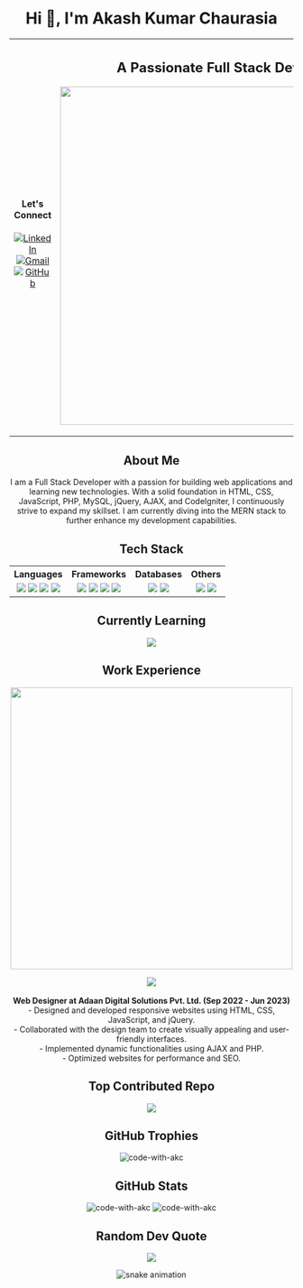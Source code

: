 <h1 align="center">Hi 👋, I'm Akash Kumar Chaurasia</h1>

<div align="center">
  <table>
    <tr>
      <td align="center" style="width: ;">
        <h4>Let's Connect</h3>
        <a href="https://linkedin.com/in/akc-akash-kumar-chaurasia" target="blank">
          <img src="https://img.shields.io/badge/LinkedIn-%230077B5.svg?&style=for-the-badge&logo=linkedin&logoColor=white" alt="LinkedIn" />
        </a>
        <br/>
        <a href="mailto:akashkumarchaurasia2000@gmail.com" target="blank">
          <img src="https://img.shields.io/badge/Gmail-%23D14836.svg?&style=for-the-badge&logo=gmail&logoColor=white" alt="Gmail" />
        </a>
        <br/>
        <a href="https://github.com/code-with-akc" target="blank">
          <img src="https://img.shields.io/badge/GitHub-%23181717.svg?&style=for-the-badge&logo=github&logoColor=white" alt="GitHub" />
        </a>
      </td>
      <td align="center" style="width: 80%;">
        <h2>A Passionate Full Stack Developer</h2>
        <p align="center">
          <img src="https://media.giphy.com/media/qgQUggAC3Pfv687qPC/giphy.gif" width="600"/>
        </p>
      </td>
      <td align="center" style="width: ;">
        <h4>Visitor Count</h3>
        <img src="https://profile-counter.glitch.me/code-with-akc/count.svg" alt="visitor count" />
      </td>
    </tr>
  </table>
</div>

<h2 align="center">About Me</h2>
<p align="center">
  I am a Full Stack Developer with a passion for building web applications and learning new technologies. With a solid foundation in HTML, CSS, JavaScript, PHP, MySQL, jQuery, AJAX, and CodeIgniter, I continuously strive to expand my skillset. I am currently diving into the MERN stack to further enhance my development capabilities.
</p>

<h2 align="center">Tech Stack</h2>
<table align="center">
  <tr>
    <th>Languages</th>
    <th>Frameworks</th>
    <th>Databases</th>
    <th>Others</th>
  </tr>
  <tr>
    <td align="center">
      <img src="https://img.shields.io/badge/HTML5-%23E34F26.svg?&style=for-the-badge&logo=html5&logoColor=white"/>
      <img src="https://img.shields.io/badge/CSS3-%231572B6.svg?&style=for-the-badge&logo=css3&logoColor=white"/>
      <img src="https://img.shields.io/badge/JavaScript-%23F7DF1E.svg?&style=for-the-badge&logo=javascript&logoColor=black"/>
      <img src="https://img.shields.io/badge/PHP-%23777BB4.svg?&style=for-the-badge&logo=php&logoColor=white"/>
    </td>
    <td align="center">
      <img src="https://img.shields.io/badge/CodeIgniter-%23EE4623.svg?&style=for-the-badge&logo=codeigniter&logoColor=white"/>
      <img src="https://img.shields.io/badge/React-%2361DAFB.svg?&style=for-the-badge&logo=react&logoColor=black"/>
      <img src="https://img.shields.io/badge/Node.js-%23339933.svg?&style=for-the-badge&logo=node.js&logoColor=white"/>
      <img src="https://img.shields.io/badge/Express.js-%23000000.svg?&style=for-the-badge&logo=express&logoColor=white"/>
    </td>
    <td align="center">
      <img src="https://img.shields.io/badge/MySQL-%2300f.svg?&style=for-the-badge&logo=mysql&logoColor=white"/>
      <img src="https://img.shields.io/badge/MongoDB-%2347A248.svg?&style=for-the-badge&logo=mongodb&logoColor=white"/>
    </td>
    <td align="center">
      <img src="https://img.shields.io/badge/jQuery-%230769AD.svg?&style=for-the-badge&logo=jquery&logoColor=white"/>
      <img src="https://img.shields.io/badge/AJAX-%2302569B.svg?&style=for-the-badge&logo=ajax&logoColor=white"/>
    </td>
  </tr>
</table>

<h2 align="center">Currently Learning</h2>
<p align="center">
  <img src="https://img.shields.io/badge/MERN%20Stack-%23339933.svg?&style=for-the-badge&logo=mern&logoColor=white"/>
</p>

<h2 align="center">Work Experience</h2>
<p align="center">
  <img src="https://media.giphy.com/media/13HgwGsXF0aiGY/giphy.gif" width="500"/>
</p>
<p align="center">
  <img src="https://img.shields.io/badge/Web%20Designer-%23FF2D20.svg?&style=for-the-badge&logo=design&logoColor=white"/><br><br>
  <strong>Web Designer at Adaan Digital Solutions Pvt. Ltd. (Sep 2022 - Jun 2023)</strong>
  <br>
  - Designed and developed responsive websites using HTML, CSS, JavaScript, and jQuery.
  <br>
  - Collaborated with the design team to create visually appealing and user-friendly interfaces.
  <br>
  - Implemented dynamic functionalities using AJAX and PHP.
  <br>
  - Optimized websites for performance and SEO.
</p>

<h2 align="center">Top Contributed Repo</h2>
<p align="center">
  <a href="https://github-contributor-stats.vercel.app/api?username=code-with-akc&limit=5&theme=dark&combine_all_yearly_contributions=true" target="blank">
    <img src="https://github-readme-stats.vercel.app/api/pin/?username=code-with-akc&repo=your-top-repo&theme=radical" />
  </a>
</p>

<h2 align="center">GitHub Trophies</h2>
<p align="center">
  <img src="https://github-profile-trophy.vercel.app/?username=code-with-akc&theme=radical" alt="code-with-akc" />
</p>

<h2 align="center">GitHub Stats</h2>
<p align="center">
  <img src="https://github-readme-stats.vercel.app/api?username=code-with-akc&show_icons=true&theme=radical" alt="code-with-akc" />
  <img src="https://github-readme-stats.vercel.app/api/top-langs/?username=code-with-akc&layout=compact&theme=radical" alt="code-with-akc" />
</p>

<h2 align="center">Random Dev Quote</h2>
<p align="center">
  <img src="https://quotes-github-readme.vercel.app/api?type=horizontal&theme=radical"/>
</p>

<p align="center">
  <img src="https://profile-readme-generator.com/assets/snake.svg" alt="snake animation"/>
</p>
